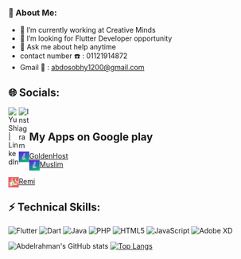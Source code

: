 ### 💫 About Me:

- 🔭 I’m currently working at Creative Minds
- 🤔 I’m looking for Flutter Developer opportunity  
- 💬 Ask me about help anytime
- contact number ☎️ : 01121914872
- Gmail 📧 : abdosobhy1200@gmail.com

## 🌐 Socials:
<a href="https://www.linkedin.com/in/abdo2999/"><img align="left" src="https://raw.githubusercontent.com/yushi1007/yushi1007/main/images/linkedin.svg" alt="Yu Shi | LinkedIn" width="21px"/></a>
<a href="https://www.instagram.com/flutter_developer_as/?igshid=YmMyMTA2M2Y%3D"><img align="left" src="https://raw.githubusercontent.com/yushi1007/yushi1007/main/images/instagram.svg" alt="Instagram" width="21px"/></a>
</br>

## My Apps on Google play

<a href="https://play.google.com/store/apps/details?id=com.cemsit.golden_host"><img align="left" src="https://github.com/abdo1200/muslim_app/blob/master/assets/ic_launcher.png" alt="Muslim App" width="21px"/> GoldenHost</a>
</br>
<a href="https://play.google.com/store/apps/details?id=com.Coders_2022.muslim_app"><img align="left" src="https://github.com/abdo1200/muslim_app/blob/master/assets/ic_launcher.png" alt="Muslim App" width="21px"/>    Muslim</a>
</br>
</br>
<a href="https://play.google.com/store/apps/details?id=com.coders.remi"><img align="left" src="https://github.com/abdo1200/Remi/blob/master/assets/img/logo.png" alt="Muslim App" width="21px"/>    Remi</a>
</br>




## ⚡ Technical Skills:
![Flutter](https://img.shields.io/badge/Flutter-%2302569B.svg?style=for-the-badge&logo=Flutter&logoColor=white)
![Dart](https://img.shields.io/badge/dart-%230175C2.svg?style=for-the-badge&logo=dart&logoColor=white)
![Java](https://img.shields.io/badge/java-%23ED8B00.svg?style=for-the-badge&logo=java&logoColor=white)
![PHP](https://img.shields.io/badge/php-%23777BB4.svg?style=for-the-badge&logo=php&logoColor=white)
![HTML5](https://img.shields.io/badge/html5-%23E34F26.svg?style=for-the-badge&logo=html5&logoColor=white)
![JavaScript](https://img.shields.io/badge/javascript-%23323330.svg?style=for-the-badge&logo=javascript&logoColor=%23F7DF1E)
![Adobe XD](https://img.shields.io/badge/Adobe%20XD-470137?style=for-the-badge&logo=Adobe%20XD&logoColor=#FF61F6)

![Abdelrahman's GitHub stats](https://github-readme-stats.vercel.app/api?username=abdo1200&show_icons=true&theme=dark)
[![Top Langs](https://github-readme-stats.vercel.app/api/top-langs/?username=abdo1200&layout=compact&theme=dark)](https://github.com/yushi1007)




